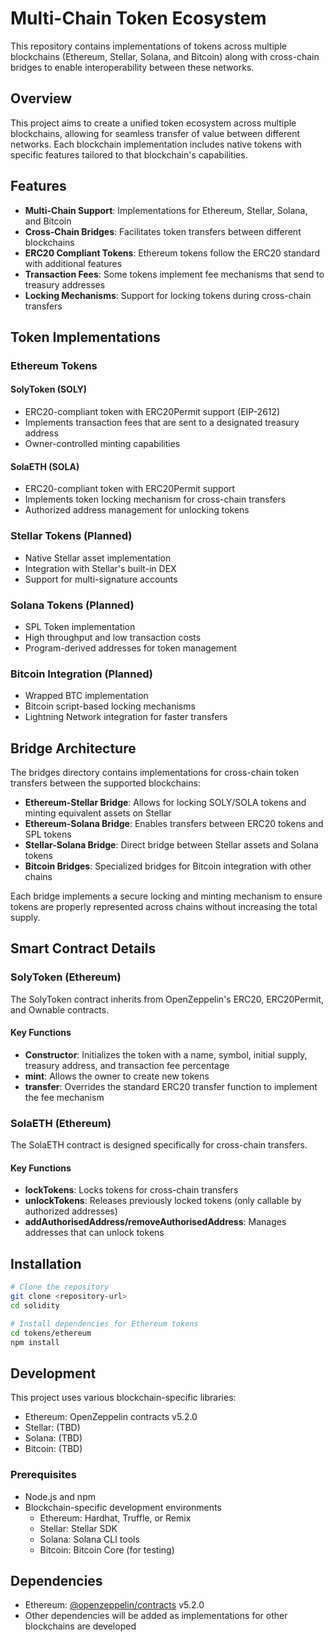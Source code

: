 # Multi-Chain Token Ecosystem

This repository contains implementations of tokens across multiple blockchains (Ethereum, Stellar, Solana, and Bitcoin) along with cross-chain bridges to enable interoperability between these networks.

## Overview

This project aims to create a unified token ecosystem across multiple blockchains, allowing for seamless transfer of value between different networks. Each blockchain implementation includes native tokens with specific features tailored to that blockchain's capabilities.

## Features

- **Multi-Chain Support**: Implementations for Ethereum, Stellar, Solana, and Bitcoin
- **Cross-Chain Bridges**: Facilitates token transfers between different blockchains
- **ERC20 Compliant Tokens**: Ethereum tokens follow the ERC20 standard with additional features
- **Transaction Fees**: Some tokens implement fee mechanisms that send to treasury addresses
- **Locking Mechanisms**: Support for locking tokens during cross-chain transfers

## Token Implementations

### Ethereum Tokens

#### SolyToken (SOLY)

- ERC20-compliant token with ERC20Permit support (EIP-2612)
- Implements transaction fees that are sent to a designated treasury address
- Owner-controlled minting capabilities

#### SolaETH (SOLA)

- ERC20-compliant token with ERC20Permit support
- Implements token locking mechanism for cross-chain transfers
- Authorized address management for unlocking tokens

### Stellar Tokens (Planned)

- Native Stellar asset implementation
- Integration with Stellar's built-in DEX
- Support for multi-signature accounts

### Solana Tokens (Planned)

- SPL Token implementation
- High throughput and low transaction costs
- Program-derived addresses for token management

### Bitcoin Integration (Planned)

- Wrapped BTC implementation
- Bitcoin script-based locking mechanisms
- Lightning Network integration for faster transfers

## Bridge Architecture

The bridges directory contains implementations for cross-chain token transfers between the supported blockchains:

- **Ethereum-Stellar Bridge**: Allows for locking SOLY/SOLA tokens and minting equivalent assets on Stellar
- **Ethereum-Solana Bridge**: Enables transfers between ERC20 tokens and SPL tokens
- **Stellar-Solana Bridge**: Direct bridge between Stellar assets and Solana tokens
- **Bitcoin Bridges**: Specialized bridges for Bitcoin integration with other chains

Each bridge implements a secure locking and minting mechanism to ensure tokens are properly represented across chains without increasing the total supply.

## Smart Contract Details

### SolyToken (Ethereum)

The SolyToken contract inherits from OpenZeppelin's ERC20, ERC20Permit, and Ownable contracts.

#### Key Functions

- **Constructor**: Initializes the token with a name, symbol, initial supply, treasury address, and transaction fee percentage
- **mint**: Allows the owner to create new tokens
- **transfer**: Overrides the standard ERC20 transfer function to implement the fee mechanism

### SolaETH (Ethereum)

The SolaETH contract is designed specifically for cross-chain transfers.

#### Key Functions

- **lockTokens**: Locks tokens for cross-chain transfers
- **unlockTokens**: Releases previously locked tokens (only callable by authorized addresses)
- **addAuthorisedAddress/removeAuthorisedAddress**: Manages addresses that can unlock tokens

## Installation

```bash
# Clone the repository
git clone <repository-url>
cd solidity

# Install dependencies for Ethereum tokens
cd tokens/ethereum
npm install
```

## Development

This project uses various blockchain-specific libraries:

- Ethereum: OpenZeppelin contracts v5.2.0
- Stellar: (TBD)
- Solana: (TBD)
- Bitcoin: (TBD)

### Prerequisites

- Node.js and npm
- Blockchain-specific development environments
  - Ethereum: Hardhat, Truffle, or Remix
  - Stellar: Stellar SDK
  - Solana: Solana CLI tools
  - Bitcoin: Bitcoin Core (for testing)

## Dependencies

- Ethereum: [@openzeppelin/contracts](https://github.com/OpenZeppelin/openzeppelin-contracts) v5.2.0
- Other dependencies will be added as implementations for other blockchains are developed
